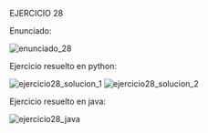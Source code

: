 EJERCICIO 28

Enunciado:

![enunciado_28](https://github.com/user-attachments/assets/bc0c5cfe-fbb8-4cf5-bacc-b85c1afcf687)

Ejercicio resuelto en python:

![ejercicio28_solucion_1](https://github.com/user-attachments/assets/11571b8a-4699-4895-a8e8-0d5ed4665c58)
![ejercicio28_solucion_2](https://github.com/user-attachments/assets/b212f368-ee1b-46fe-8992-038bf0d22526)

Ejercicio resuelto en java:

![ejercicio28_java](https://github.com/user-attachments/assets/a8afa7ba-614e-4ad7-984c-7d11b98835d8)


